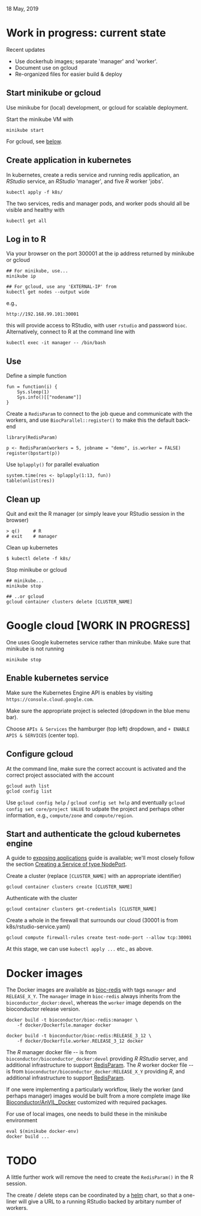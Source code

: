 18 May, 2019

# Work in progress: current state

Recent updates

- Use dockerhub images; separate 'manager' and 'worker'.
- Document use on gcloud
- Re-organized files for easier build & deploy

## Start minikube or gcloud

Use minikube for (local) development, or gcloud for scalable deployment.

Start the minikube VM with

	minikube start

For gcloud, see [below][].

[below]: #google-cloud-work-in-progress

## Create application in kubernetes

In kubernetes, create a redis service and running redis application,
an _RStudio_ service, an _RStudio_ 'manager', and five _R_ worker
'jobs'.

	kubectl apply -f k8s/

The two services, redis and manager pods, and worker pods should all
be visible and healthy with

	kubectl get all

## Log in to R

Via your browser on the port 300001 at the ip address returned by
minikube or gcloud

	## For minikube, use...
	minikube ip

	## For gcloud, use any 'EXTERNAL-IP' from
	kubectl get nodes --output wide

e.g.,

	http://192.168.99.101:30001

this will provide access to RStudio, with user `rstudio` and password
`bioc`. Alternatively, connect to R at the command line with

	kubectl exec -it manager -- /bin/bash

## Use

Define a simple function

	fun = function(i) {
		Sys.sleep(1)
		Sys.info()[["nodename"]]
	}

Create a `RedisParam` to connect to the job queue and communicate with
the workers, and use `BiocParallel::register()` to make this the
default back-end

	library(RedisParam)

	p <- RedisParam(workers = 5, jobname = "demo", is.worker = FALSE)
	register(bpstart(p))

Use `bplapply()` for parallel evaluation

	system.time(res <- bplapply(1:13, fun))
	table(unlist(res))

## Clean up

Quit and exit the R manager (or simply leave your RStudio session in
the browser)

	> q()     # R
	# exit    # manager

Clean up kubernetes

	$ kubectl delete -f k8s/

Stop minikube or gcloud

	## minikube...
	minikube stop

	## ..or gcloud
	gcloud container clusters delete [CLUSTER_NAME]

# Google cloud [WORK IN PROGRESS]

One uses Google kubernetes service rather than minikube. Make sure
that minikube is not running

	minikube stop

## Enable kubernetes service

Make sure the Kubernetes Engine API is enables by visiting
`https://console.cloud.google.com`.

Make sure the appropriate project is selected (dropdown in the blue
menu bar).

Choose `APIs & Services` the hamburger (top left) dropdown, and `+
ENABLE APIS & SERVICES` (center top).

## Configure gcloud

At the command line, make sure the correct account is activated and
the correct project associated with the account

	gcloud auth list
	gclod config list

Use `gcloud config help` / `gcloud config set help` and eventually
`gcloud config set core/project VALUE` to udpate the project and
perhaps other information, e.g., `compute/zone` and `compute/region`.

## Start and authenticate the gcloud kubernetes engine

A guide to [exposing applications][1] guide is available; we'll most
closely follow the section [Creating a Service of type NodePort][2].

Create a cluster (replace `[CLUSTER_NAME]` with an appropriate
identifier)

	gcloud container clusters create [CLUSTER_NAME]

Authenticate with the cluster

	gcloud container clusters get-credentials [CLUSTER_NAME]

Create a whole in the firewall that surrounds our cloud (30001 is from
k8s/rstudio-service.yaml)

	gcloud compute firewall-rules create test-node-port --allow tcp:30001

At this stage, we can use `kubectl apply ...` etc., as above.

[1]: https://cloud.google.com/kubernetes-engine/docs/how-to/exposing-apps
[2]: https://cloud.google.com/kubernetes-engine/docs/how-to/exposing-apps#creating_a_service_of_type_nodeport

# Docker images

The Docker images are available as [bioc-redis][] with tags `manager`
and `RELEASE_X_Y`. The `manager` image in `bioc-redis` always inherits
from the `bioconductor_docker:devel`, whereas the `worker` image
depends on the bioconductor release version.

	docker build -t bioconductor/bioc-redis:manager \
		-f docker/Dockerfile.manager docker

	docker build -t bioconductor/bioc-redis:RELEASE_3_12 \
		-f docker/Dockerfile.worker.RELEASE_3_12 docker

[bioc-redis]: https://hub.docker.com/repository/docker/bioconductor/bioc-redis

The _R_ manager docker file -- is from
`bioconductor/bioconductor_docker:devel` providing _R_ _RStudio_
server, and additional infrastructure to support [RedisParam][].  The
_R_ worker docker file -- is from
`bioconductor/bioconductor_docker:RELEASE_X_Y` providing _R_, and
additional infrastructure to support [RedisParam][].

If one were implementing a particularly workflow, likely the worker
(and perhaps manager) images would be built from a more complete image
like [Bioconductor/AnVIL_Docker][] customized with required packages.

[RedisParam]: https://github.com/mtmorgan/RedisParam
[Bioconductor/AnVIL_Docker]: https://github.com/Bioconductor/AnVIL_Docker

For use of local images, one needs to build these in the minikube environment

	eval $(minikube docker-env)
	docker build ...

# TODO

A little further work will remove the need to create the
`RedisParam()` in the R session.

The create / delete steps can be coordinated by a [helm] chart, so
that a one-liner will give a URL to a running RStudio backed by
arbitary number of workers.

[helm]: https://helm.sh/
